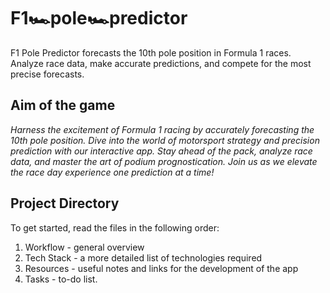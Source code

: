 # F1🏎️pole🏎️predictor
F1 Pole Predictor forecasts the 10th pole position in Formula 1 races. Analyze race data, make accurate predictions, and compete for the most precise forecasts.

## Aim of the game

*Harness the excitement of Formula 1 racing by accurately forecasting the 10th pole position. Dive into the world of motorsport strategy and precision prediction with our interactive app. Stay ahead of the pack, analyze race data, and master the art of podium prognostication. Join us as we elevate the race day experience one prediction at a time!*

## Project Directory
To get started, read the files in the following order:
1. Workflow - general overview
2. Tech Stack - a more detailed list of technologies required
3. Resources - useful notes and links for the development of the app
4. Tasks - to-do list.
